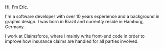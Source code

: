Hi, I'm Eric.

I'm a software developer with over 10 years experience and a background in graphic design. I was born in Brazil and currently reside in Hamburg, Germany.

I work at Claimsforce, where I mainly write front-end code in order to improve how insurance claims are handled for all parties involved.
